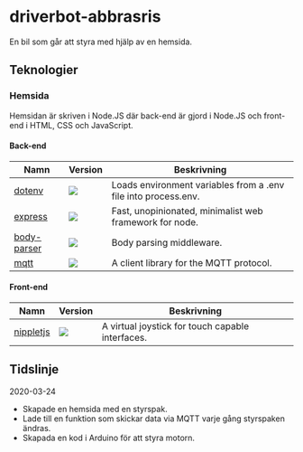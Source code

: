 # driverbot-abbrasris

En bil som går att styra med hjälp av en hemsida.

## Teknologier

### Hemsida

Hemsidan är skriven i Node.JS där back-end är gjord i Node.JS och front-end i HTML, CSS och JavaScript.

#### Back-end

| Namn | Version | Beskrivning |
|---|---|---|
| [dotenv](https://www.npmjs.com/package/dotenv) | ![](https://img.shields.io/npm/v/dotenv.svg) | Loads environment variables from a .env file into process.env.
| [express](https://www.npmjs.com/package/express) | ![](https://img.shields.io/npm/v/express.svg) | Fast, unopinionated, minimalist web framework for node.
| [body-parser](https://www.npmjs.com/package/body-parser) | ![](https://img.shields.io/npm/v/body-parser.svg) | Body parsing middleware.
| [mqtt](https://www.npmjs.com/package/mqtt) | ![](https://img.shields.io/npm/v/mqtt.svg) | A client library for the MQTT protocol.

#### Front-end

| Namn | Version | Beskrivning |
|---|---|---|
| [nippletjs](https://github.com/yoannmoinet/nipplejs) | ![](https://img.shields.io/npm/v/nipplejs.svg) | A virtual joystick for touch capable interfaces.


## Tidslinje

2020-03-24

- Skapade en hemsida med en styrspak.
- Lade till en funktion som skickar data via MQTT varje gång styrspaken ändras.
- Skapada en kod i Arduino för att styra motorn.
